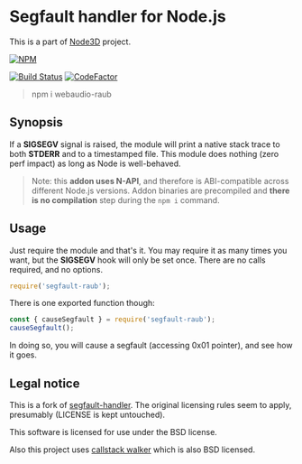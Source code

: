 # Segfault handler for Node.js

This is a part of [Node3D](https://github.com/node-3d) project.

[![NPM](https://nodei.co/npm/segfault-raub.png?compact=true)](https://www.npmjs.com/package/segfault-raub)

[![Build Status](https://api.travis-ci.com/node-3d/segfault-raub.svg?branch=master)](https://travis-ci.com/node-3d/segfault-raub)
[![CodeFactor](https://www.codefactor.io/repository/github/node-3d/segfault-raub/badge)](https://www.codefactor.io/repository/github/node-3d/segfault-raub)

> npm i webaudio-raub


## Synopsis

If a **SIGSEGV** signal is raised, the module will print a native stack trace to both
**STDERR** and to a timestamped file. This module does nothing (zero perf impact) as
long as Node is well-behaved.

> Note: this **addon uses N-API**, and therefore is ABI-compatible across different
Node.js versions. Addon binaries are precompiled and **there is no compilation**
step during the `npm i` command.


## Usage

Just require the module and that's it. You may require it as many times you want,
but the **SIGSEGV** hook will only be set once. There are no calls required, and
no options.

```javascript
require('segfault-raub');
```

There is one exported function though:

```javascript
const { causeSegfault } = require('segfault-raub');
causeSegfault();
```

In doing so, you will cause a segfault (accessing 0x01 pointer), and see how it goes.


## Legal notice

This is a fork of [segfault-handler](https://github.com/ddopson/node-segfault-handler).
The original licensing rules seem to apply, presumably (LICENSE is kept untouched).

This software is licensed for use under the BSD license.

Also this project uses [callstack walker](https://github.com/JochenKalmbach/StackWalker)
which is also BSD licensed.
